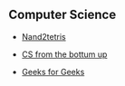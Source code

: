 ## Computer Science

+ [Nand2tetris](http://www.nand2tetris.org/)

+ [CS from the bottum up](http://www.bottomupcs.com/csbu.pdf)

+ [Geeks for Geeks](http://www.geeksforgeeks.org/)
